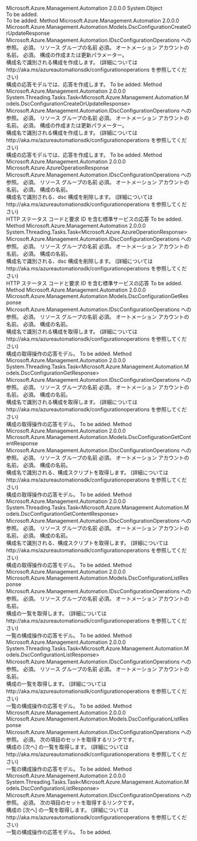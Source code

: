 <Type Name="DscConfigurationOperationsExtensions" FullName="Microsoft.Azure.Management.Automation.DscConfigurationOperationsExtensions">
  <TypeSignature Language="C#" Value="public static class DscConfigurationOperationsExtensions" />
  <TypeSignature Language="ILAsm" Value=".class public auto ansi abstract sealed beforefieldinit DscConfigurationOperationsExtensions extends System.Object" />
  <TypeSignature Language="DocId" Value="T:Microsoft.Azure.Management.Automation.DscConfigurationOperationsExtensions" />
  <TypeSignature Language="VB.NET" Value="Public Module DscConfigurationOperationsExtensions" />
  <TypeSignature Language="F#" Value="type DscConfigurationOperationsExtensions = class" />
  <AssemblyInfo>
    <AssemblyName>Microsoft.Azure.Management.Automation</AssemblyName>
    <AssemblyVersion>2.0.0.0</AssemblyVersion>
  </AssemblyInfo>
  <Base>
    <BaseTypeName>System.Object</BaseTypeName>
  </Base>
  <Interfaces />
  <Docs>
    <summary>To be added.</summary>
    <remarks>To be added.</remarks>
  </Docs>
  <Members>
    <Member MemberName="CreateOrUpdate">
      <MemberSignature Language="C#" Value="public static Microsoft.Azure.Management.Automation.Models.DscConfigurationCreateOrUpdateResponse CreateOrUpdate (this Microsoft.Azure.Management.Automation.IDscConfigurationOperations operations, string resourceGroupName, string automationAccount, Microsoft.Azure.Management.Automation.Models.DscConfigurationCreateOrUpdateParameters parameters);" />
      <MemberSignature Language="ILAsm" Value=".method public static hidebysig class Microsoft.Azure.Management.Automation.Models.DscConfigurationCreateOrUpdateResponse CreateOrUpdate(class Microsoft.Azure.Management.Automation.IDscConfigurationOperations operations, string resourceGroupName, string automationAccount, class Microsoft.Azure.Management.Automation.Models.DscConfigurationCreateOrUpdateParameters parameters) cil managed" />
      <MemberSignature Language="DocId" Value="M:Microsoft.Azure.Management.Automation.DscConfigurationOperationsExtensions.CreateOrUpdate(Microsoft.Azure.Management.Automation.IDscConfigurationOperations,System.String,System.String,Microsoft.Azure.Management.Automation.Models.DscConfigurationCreateOrUpdateParameters)" />
      <MemberSignature Language="VB.NET" Value="&lt;Extension()&gt;&#xA;Public Function CreateOrUpdate (operations As IDscConfigurationOperations, resourceGroupName As String, automationAccount As String, parameters As DscConfigurationCreateOrUpdateParameters) As DscConfigurationCreateOrUpdateResponse" />
      <MemberSignature Language="F#" Value="static member CreateOrUpdate : Microsoft.Azure.Management.Automation.IDscConfigurationOperations * string * string * Microsoft.Azure.Management.Automation.Models.DscConfigurationCreateOrUpdateParameters -&gt; Microsoft.Azure.Management.Automation.Models.DscConfigurationCreateOrUpdateResponse" Usage="Microsoft.Azure.Management.Automation.DscConfigurationOperationsExtensions.CreateOrUpdate (operations, resourceGroupName, automationAccount, parameters)" />
      <MemberType>Method</MemberType>
      <AssemblyInfo>
        <AssemblyName>Microsoft.Azure.Management.Automation</AssemblyName>
        <AssemblyVersion>2.0.0.0</AssemblyVersion>
      </AssemblyInfo>
      <ReturnValue>
        <ReturnType>Microsoft.Azure.Management.Automation.Models.DscConfigurationCreateOrUpdateResponse</ReturnType>
      </ReturnValue>
      <Parameters>
        <Parameter Name="operations" Type="Microsoft.Azure.Management.Automation.IDscConfigurationOperations" RefType="this" />
        <Parameter Name="resourceGroupName" Type="System.String" />
        <Parameter Name="automationAccount" Type="System.String" />
        <Parameter Name="parameters" Type="Microsoft.Azure.Management.Automation.Models.DscConfigurationCreateOrUpdateParameters" />
      </Parameters>
      <Docs>
        <param name="operations">
            Microsoft.Azure.Management.Automation.IDscConfigurationOperations への参照。
            </param>
        <param name="resourceGroupName">
            必須。 リソース グループの名前
            </param>
        <param name="automationAccount">
            必須。 オートメーション アカウントの名前。
            </param>
        <param name="parameters">
            必須。 構成の作成または更新パラメーター。
            </param>
        <summary>
            構成名で識別される構成を作成します。  (詳細については http://aka.ms/azureautomationsdk/configurationoperations を参照してください)
            </summary>
        <returns>
            構成の応答モデルでは、応答を作成します。
            </returns>
        <remarks>To be added.</remarks>
      </Docs>
    </Member>
    <Member MemberName="CreateOrUpdateAsync">
      <MemberSignature Language="C#" Value="public static System.Threading.Tasks.Task&lt;Microsoft.Azure.Management.Automation.Models.DscConfigurationCreateOrUpdateResponse&gt; CreateOrUpdateAsync (this Microsoft.Azure.Management.Automation.IDscConfigurationOperations operations, string resourceGroupName, string automationAccount, Microsoft.Azure.Management.Automation.Models.DscConfigurationCreateOrUpdateParameters parameters);" />
      <MemberSignature Language="ILAsm" Value=".method public static hidebysig class System.Threading.Tasks.Task`1&lt;class Microsoft.Azure.Management.Automation.Models.DscConfigurationCreateOrUpdateResponse&gt; CreateOrUpdateAsync(class Microsoft.Azure.Management.Automation.IDscConfigurationOperations operations, string resourceGroupName, string automationAccount, class Microsoft.Azure.Management.Automation.Models.DscConfigurationCreateOrUpdateParameters parameters) cil managed" />
      <MemberSignature Language="DocId" Value="M:Microsoft.Azure.Management.Automation.DscConfigurationOperationsExtensions.CreateOrUpdateAsync(Microsoft.Azure.Management.Automation.IDscConfigurationOperations,System.String,System.String,Microsoft.Azure.Management.Automation.Models.DscConfigurationCreateOrUpdateParameters)" />
      <MemberSignature Language="VB.NET" Value="&lt;Extension()&gt;&#xA;Public Function CreateOrUpdateAsync (operations As IDscConfigurationOperations, resourceGroupName As String, automationAccount As String, parameters As DscConfigurationCreateOrUpdateParameters) As Task(Of DscConfigurationCreateOrUpdateResponse)" />
      <MemberSignature Language="F#" Value="static member CreateOrUpdateAsync : Microsoft.Azure.Management.Automation.IDscConfigurationOperations * string * string * Microsoft.Azure.Management.Automation.Models.DscConfigurationCreateOrUpdateParameters -&gt; System.Threading.Tasks.Task&lt;Microsoft.Azure.Management.Automation.Models.DscConfigurationCreateOrUpdateResponse&gt;" Usage="Microsoft.Azure.Management.Automation.DscConfigurationOperationsExtensions.CreateOrUpdateAsync (operations, resourceGroupName, automationAccount, parameters)" />
      <MemberType>Method</MemberType>
      <AssemblyInfo>
        <AssemblyName>Microsoft.Azure.Management.Automation</AssemblyName>
        <AssemblyVersion>2.0.0.0</AssemblyVersion>
      </AssemblyInfo>
      <ReturnValue>
        <ReturnType>System.Threading.Tasks.Task&lt;Microsoft.Azure.Management.Automation.Models.DscConfigurationCreateOrUpdateResponse&gt;</ReturnType>
      </ReturnValue>
      <Parameters>
        <Parameter Name="operations" Type="Microsoft.Azure.Management.Automation.IDscConfigurationOperations" RefType="this" />
        <Parameter Name="resourceGroupName" Type="System.String" />
        <Parameter Name="automationAccount" Type="System.String" />
        <Parameter Name="parameters" Type="Microsoft.Azure.Management.Automation.Models.DscConfigurationCreateOrUpdateParameters" />
      </Parameters>
      <Docs>
        <param name="operations">
            Microsoft.Azure.Management.Automation.IDscConfigurationOperations への参照。
            </param>
        <param name="resourceGroupName">
            必須。 リソース グループの名前
            </param>
        <param name="automationAccount">
            必須。 オートメーション アカウントの名前。
            </param>
        <param name="parameters">
            必須。 構成の作成または更新パラメーター。
            </param>
        <summary>
            構成名で識別される構成を作成します。  (詳細については http://aka.ms/azureautomationsdk/configurationoperations を参照してください)
            </summary>
        <returns>
            構成の応答モデルでは、応答を作成します。
            </returns>
        <remarks>To be added.</remarks>
      </Docs>
    </Member>
    <Member MemberName="Delete">
      <MemberSignature Language="C#" Value="public static Microsoft.Azure.AzureOperationResponse Delete (this Microsoft.Azure.Management.Automation.IDscConfigurationOperations operations, string resourceGroupName, string automationAccount, string configurationName);" />
      <MemberSignature Language="ILAsm" Value=".method public static hidebysig class Microsoft.Azure.AzureOperationResponse Delete(class Microsoft.Azure.Management.Automation.IDscConfigurationOperations operations, string resourceGroupName, string automationAccount, string configurationName) cil managed" />
      <MemberSignature Language="DocId" Value="M:Microsoft.Azure.Management.Automation.DscConfigurationOperationsExtensions.Delete(Microsoft.Azure.Management.Automation.IDscConfigurationOperations,System.String,System.String,System.String)" />
      <MemberSignature Language="VB.NET" Value="&lt;Extension()&gt;&#xA;Public Function Delete (operations As IDscConfigurationOperations, resourceGroupName As String, automationAccount As String, configurationName As String) As AzureOperationResponse" />
      <MemberSignature Language="F#" Value="static member Delete : Microsoft.Azure.Management.Automation.IDscConfigurationOperations * string * string * string -&gt; Microsoft.Azure.AzureOperationResponse" Usage="Microsoft.Azure.Management.Automation.DscConfigurationOperationsExtensions.Delete (operations, resourceGroupName, automationAccount, configurationName)" />
      <MemberType>Method</MemberType>
      <AssemblyInfo>
        <AssemblyName>Microsoft.Azure.Management.Automation</AssemblyName>
        <AssemblyVersion>2.0.0.0</AssemblyVersion>
      </AssemblyInfo>
      <ReturnValue>
        <ReturnType>Microsoft.Azure.AzureOperationResponse</ReturnType>
      </ReturnValue>
      <Parameters>
        <Parameter Name="operations" Type="Microsoft.Azure.Management.Automation.IDscConfigurationOperations" RefType="this" />
        <Parameter Name="resourceGroupName" Type="System.String" />
        <Parameter Name="automationAccount" Type="System.String" />
        <Parameter Name="configurationName" Type="System.String" />
      </Parameters>
      <Docs>
        <param name="operations">
            Microsoft.Azure.Management.Automation.IDscConfigurationOperations への参照。
            </param>
        <param name="resourceGroupName">
            必須。 リソース グループの名前
            </param>
        <param name="automationAccount">
            必須。 オートメーション アカウントの名前。
            </param>
        <param name="configurationName">
            必須。 構成の名前。
            </param>
        <summary>
            構成名で識別される、dsc 構成を削除します。
            (詳細については http://aka.ms/azureautomationsdk/configurationoperations を参照してください)
            </summary>
        <returns>
            HTTP ステータス コードと要求 ID を含む標準サービスの応答
            </returns>
        <remarks>To be added.</remarks>
      </Docs>
    </Member>
    <Member MemberName="DeleteAsync">
      <MemberSignature Language="C#" Value="public static System.Threading.Tasks.Task&lt;Microsoft.Azure.AzureOperationResponse&gt; DeleteAsync (this Microsoft.Azure.Management.Automation.IDscConfigurationOperations operations, string resourceGroupName, string automationAccount, string configurationName);" />
      <MemberSignature Language="ILAsm" Value=".method public static hidebysig class System.Threading.Tasks.Task`1&lt;class Microsoft.Azure.AzureOperationResponse&gt; DeleteAsync(class Microsoft.Azure.Management.Automation.IDscConfigurationOperations operations, string resourceGroupName, string automationAccount, string configurationName) cil managed" />
      <MemberSignature Language="DocId" Value="M:Microsoft.Azure.Management.Automation.DscConfigurationOperationsExtensions.DeleteAsync(Microsoft.Azure.Management.Automation.IDscConfigurationOperations,System.String,System.String,System.String)" />
      <MemberSignature Language="VB.NET" Value="&lt;Extension()&gt;&#xA;Public Function DeleteAsync (operations As IDscConfigurationOperations, resourceGroupName As String, automationAccount As String, configurationName As String) As Task(Of AzureOperationResponse)" />
      <MemberSignature Language="F#" Value="static member DeleteAsync : Microsoft.Azure.Management.Automation.IDscConfigurationOperations * string * string * string -&gt; System.Threading.Tasks.Task&lt;Microsoft.Azure.AzureOperationResponse&gt;" Usage="Microsoft.Azure.Management.Automation.DscConfigurationOperationsExtensions.DeleteAsync (operations, resourceGroupName, automationAccount, configurationName)" />
      <MemberType>Method</MemberType>
      <AssemblyInfo>
        <AssemblyName>Microsoft.Azure.Management.Automation</AssemblyName>
        <AssemblyVersion>2.0.0.0</AssemblyVersion>
      </AssemblyInfo>
      <ReturnValue>
        <ReturnType>System.Threading.Tasks.Task&lt;Microsoft.Azure.AzureOperationResponse&gt;</ReturnType>
      </ReturnValue>
      <Parameters>
        <Parameter Name="operations" Type="Microsoft.Azure.Management.Automation.IDscConfigurationOperations" RefType="this" />
        <Parameter Name="resourceGroupName" Type="System.String" />
        <Parameter Name="automationAccount" Type="System.String" />
        <Parameter Name="configurationName" Type="System.String" />
      </Parameters>
      <Docs>
        <param name="operations">
            Microsoft.Azure.Management.Automation.IDscConfigurationOperations への参照。
            </param>
        <param name="resourceGroupName">
            必須。 リソース グループの名前
            </param>
        <param name="automationAccount">
            必須。 オートメーション アカウントの名前。
            </param>
        <param name="configurationName">
            必須。 構成の名前。
            </param>
        <summary>
            構成名で識別される、dsc 構成を削除します。
            (詳細については http://aka.ms/azureautomationsdk/configurationoperations を参照してください)
            </summary>
        <returns>
            HTTP ステータス コードと要求 ID を含む標準サービスの応答
            </returns>
        <remarks>To be added.</remarks>
      </Docs>
    </Member>
    <Member MemberName="Get">
      <MemberSignature Language="C#" Value="public static Microsoft.Azure.Management.Automation.Models.DscConfigurationGetResponse Get (this Microsoft.Azure.Management.Automation.IDscConfigurationOperations operations, string resourceGroupName, string automationAccount, string configurationName);" />
      <MemberSignature Language="ILAsm" Value=".method public static hidebysig class Microsoft.Azure.Management.Automation.Models.DscConfigurationGetResponse Get(class Microsoft.Azure.Management.Automation.IDscConfigurationOperations operations, string resourceGroupName, string automationAccount, string configurationName) cil managed" />
      <MemberSignature Language="DocId" Value="M:Microsoft.Azure.Management.Automation.DscConfigurationOperationsExtensions.Get(Microsoft.Azure.Management.Automation.IDscConfigurationOperations,System.String,System.String,System.String)" />
      <MemberSignature Language="VB.NET" Value="&lt;Extension()&gt;&#xA;Public Function Get (operations As IDscConfigurationOperations, resourceGroupName As String, automationAccount As String, configurationName As String) As DscConfigurationGetResponse" />
      <MemberSignature Language="F#" Value="static member Get : Microsoft.Azure.Management.Automation.IDscConfigurationOperations * string * string * string -&gt; Microsoft.Azure.Management.Automation.Models.DscConfigurationGetResponse" Usage="Microsoft.Azure.Management.Automation.DscConfigurationOperationsExtensions.Get (operations, resourceGroupName, automationAccount, configurationName)" />
      <MemberType>Method</MemberType>
      <AssemblyInfo>
        <AssemblyName>Microsoft.Azure.Management.Automation</AssemblyName>
        <AssemblyVersion>2.0.0.0</AssemblyVersion>
      </AssemblyInfo>
      <ReturnValue>
        <ReturnType>Microsoft.Azure.Management.Automation.Models.DscConfigurationGetResponse</ReturnType>
      </ReturnValue>
      <Parameters>
        <Parameter Name="operations" Type="Microsoft.Azure.Management.Automation.IDscConfigurationOperations" RefType="this" />
        <Parameter Name="resourceGroupName" Type="System.String" />
        <Parameter Name="automationAccount" Type="System.String" />
        <Parameter Name="configurationName" Type="System.String" />
      </Parameters>
      <Docs>
        <param name="operations">
            Microsoft.Azure.Management.Automation.IDscConfigurationOperations への参照。
            </param>
        <param name="resourceGroupName">
            必須。 リソース グループの名前
            </param>
        <param name="automationAccount">
            必須。 オートメーション アカウントの名前。
            </param>
        <param name="configurationName">
            必須。 構成の名前。
            </param>
        <summary>
            構成名で識別される構成を取得します。  (詳細については http://aka.ms/azureautomationsdk/configurationoperations を参照してください)
            </summary>
        <returns>
            構成の取得操作の応答モデル。
            </returns>
        <remarks>To be added.</remarks>
      </Docs>
    </Member>
    <Member MemberName="GetAsync">
      <MemberSignature Language="C#" Value="public static System.Threading.Tasks.Task&lt;Microsoft.Azure.Management.Automation.Models.DscConfigurationGetResponse&gt; GetAsync (this Microsoft.Azure.Management.Automation.IDscConfigurationOperations operations, string resourceGroupName, string automationAccount, string configurationName);" />
      <MemberSignature Language="ILAsm" Value=".method public static hidebysig class System.Threading.Tasks.Task`1&lt;class Microsoft.Azure.Management.Automation.Models.DscConfigurationGetResponse&gt; GetAsync(class Microsoft.Azure.Management.Automation.IDscConfigurationOperations operations, string resourceGroupName, string automationAccount, string configurationName) cil managed" />
      <MemberSignature Language="DocId" Value="M:Microsoft.Azure.Management.Automation.DscConfigurationOperationsExtensions.GetAsync(Microsoft.Azure.Management.Automation.IDscConfigurationOperations,System.String,System.String,System.String)" />
      <MemberSignature Language="VB.NET" Value="&lt;Extension()&gt;&#xA;Public Function GetAsync (operations As IDscConfigurationOperations, resourceGroupName As String, automationAccount As String, configurationName As String) As Task(Of DscConfigurationGetResponse)" />
      <MemberSignature Language="F#" Value="static member GetAsync : Microsoft.Azure.Management.Automation.IDscConfigurationOperations * string * string * string -&gt; System.Threading.Tasks.Task&lt;Microsoft.Azure.Management.Automation.Models.DscConfigurationGetResponse&gt;" Usage="Microsoft.Azure.Management.Automation.DscConfigurationOperationsExtensions.GetAsync (operations, resourceGroupName, automationAccount, configurationName)" />
      <MemberType>Method</MemberType>
      <AssemblyInfo>
        <AssemblyName>Microsoft.Azure.Management.Automation</AssemblyName>
        <AssemblyVersion>2.0.0.0</AssemblyVersion>
      </AssemblyInfo>
      <ReturnValue>
        <ReturnType>System.Threading.Tasks.Task&lt;Microsoft.Azure.Management.Automation.Models.DscConfigurationGetResponse&gt;</ReturnType>
      </ReturnValue>
      <Parameters>
        <Parameter Name="operations" Type="Microsoft.Azure.Management.Automation.IDscConfigurationOperations" RefType="this" />
        <Parameter Name="resourceGroupName" Type="System.String" />
        <Parameter Name="automationAccount" Type="System.String" />
        <Parameter Name="configurationName" Type="System.String" />
      </Parameters>
      <Docs>
        <param name="operations">
            Microsoft.Azure.Management.Automation.IDscConfigurationOperations への参照。
            </param>
        <param name="resourceGroupName">
            必須。 リソース グループの名前
            </param>
        <param name="automationAccount">
            必須。 オートメーション アカウントの名前。
            </param>
        <param name="configurationName">
            必須。 構成の名前。
            </param>
        <summary>
            構成名で識別される構成を取得します。  (詳細については http://aka.ms/azureautomationsdk/configurationoperations を参照してください)
            </summary>
        <returns>
            構成の取得操作の応答モデル。
            </returns>
        <remarks>To be added.</remarks>
      </Docs>
    </Member>
    <Member MemberName="GetContent">
      <MemberSignature Language="C#" Value="public static Microsoft.Azure.Management.Automation.Models.DscConfigurationGetContentResponse GetContent (this Microsoft.Azure.Management.Automation.IDscConfigurationOperations operations, string resourceGroupName, string automationAccount, string configurationName);" />
      <MemberSignature Language="ILAsm" Value=".method public static hidebysig class Microsoft.Azure.Management.Automation.Models.DscConfigurationGetContentResponse GetContent(class Microsoft.Azure.Management.Automation.IDscConfigurationOperations operations, string resourceGroupName, string automationAccount, string configurationName) cil managed" />
      <MemberSignature Language="DocId" Value="M:Microsoft.Azure.Management.Automation.DscConfigurationOperationsExtensions.GetContent(Microsoft.Azure.Management.Automation.IDscConfigurationOperations,System.String,System.String,System.String)" />
      <MemberSignature Language="VB.NET" Value="&lt;Extension()&gt;&#xA;Public Function GetContent (operations As IDscConfigurationOperations, resourceGroupName As String, automationAccount As String, configurationName As String) As DscConfigurationGetContentResponse" />
      <MemberSignature Language="F#" Value="static member GetContent : Microsoft.Azure.Management.Automation.IDscConfigurationOperations * string * string * string -&gt; Microsoft.Azure.Management.Automation.Models.DscConfigurationGetContentResponse" Usage="Microsoft.Azure.Management.Automation.DscConfigurationOperationsExtensions.GetContent (operations, resourceGroupName, automationAccount, configurationName)" />
      <MemberType>Method</MemberType>
      <AssemblyInfo>
        <AssemblyName>Microsoft.Azure.Management.Automation</AssemblyName>
        <AssemblyVersion>2.0.0.0</AssemblyVersion>
      </AssemblyInfo>
      <ReturnValue>
        <ReturnType>Microsoft.Azure.Management.Automation.Models.DscConfigurationGetContentResponse</ReturnType>
      </ReturnValue>
      <Parameters>
        <Parameter Name="operations" Type="Microsoft.Azure.Management.Automation.IDscConfigurationOperations" RefType="this" />
        <Parameter Name="resourceGroupName" Type="System.String" />
        <Parameter Name="automationAccount" Type="System.String" />
        <Parameter Name="configurationName" Type="System.String" />
      </Parameters>
      <Docs>
        <param name="operations">
            Microsoft.Azure.Management.Automation.IDscConfigurationOperations への参照。
            </param>
        <param name="resourceGroupName">
            必須。 リソース グループの名前
            </param>
        <param name="automationAccount">
            必須。 オートメーション アカウントの名前。
            </param>
        <param name="configurationName">
            必須。 構成の名前。
            </param>
        <summary>
            構成名で識別される、構成スクリプトを取得します。
            (詳細については http://aka.ms/azureautomationsdk/configurationoperations を参照してください)
            </summary>
        <returns>
            構成の取得操作の応答モデル。
            </returns>
        <remarks>To be added.</remarks>
      </Docs>
    </Member>
    <Member MemberName="GetContentAsync">
      <MemberSignature Language="C#" Value="public static System.Threading.Tasks.Task&lt;Microsoft.Azure.Management.Automation.Models.DscConfigurationGetContentResponse&gt; GetContentAsync (this Microsoft.Azure.Management.Automation.IDscConfigurationOperations operations, string resourceGroupName, string automationAccount, string configurationName);" />
      <MemberSignature Language="ILAsm" Value=".method public static hidebysig class System.Threading.Tasks.Task`1&lt;class Microsoft.Azure.Management.Automation.Models.DscConfigurationGetContentResponse&gt; GetContentAsync(class Microsoft.Azure.Management.Automation.IDscConfigurationOperations operations, string resourceGroupName, string automationAccount, string configurationName) cil managed" />
      <MemberSignature Language="DocId" Value="M:Microsoft.Azure.Management.Automation.DscConfigurationOperationsExtensions.GetContentAsync(Microsoft.Azure.Management.Automation.IDscConfigurationOperations,System.String,System.String,System.String)" />
      <MemberSignature Language="VB.NET" Value="&lt;Extension()&gt;&#xA;Public Function GetContentAsync (operations As IDscConfigurationOperations, resourceGroupName As String, automationAccount As String, configurationName As String) As Task(Of DscConfigurationGetContentResponse)" />
      <MemberSignature Language="F#" Value="static member GetContentAsync : Microsoft.Azure.Management.Automation.IDscConfigurationOperations * string * string * string -&gt; System.Threading.Tasks.Task&lt;Microsoft.Azure.Management.Automation.Models.DscConfigurationGetContentResponse&gt;" Usage="Microsoft.Azure.Management.Automation.DscConfigurationOperationsExtensions.GetContentAsync (operations, resourceGroupName, automationAccount, configurationName)" />
      <MemberType>Method</MemberType>
      <AssemblyInfo>
        <AssemblyName>Microsoft.Azure.Management.Automation</AssemblyName>
        <AssemblyVersion>2.0.0.0</AssemblyVersion>
      </AssemblyInfo>
      <ReturnValue>
        <ReturnType>System.Threading.Tasks.Task&lt;Microsoft.Azure.Management.Automation.Models.DscConfigurationGetContentResponse&gt;</ReturnType>
      </ReturnValue>
      <Parameters>
        <Parameter Name="operations" Type="Microsoft.Azure.Management.Automation.IDscConfigurationOperations" RefType="this" />
        <Parameter Name="resourceGroupName" Type="System.String" />
        <Parameter Name="automationAccount" Type="System.String" />
        <Parameter Name="configurationName" Type="System.String" />
      </Parameters>
      <Docs>
        <param name="operations">
            Microsoft.Azure.Management.Automation.IDscConfigurationOperations への参照。
            </param>
        <param name="resourceGroupName">
            必須。 リソース グループの名前
            </param>
        <param name="automationAccount">
            必須。 オートメーション アカウントの名前。
            </param>
        <param name="configurationName">
            必須。 構成の名前。
            </param>
        <summary>
            構成名で識別される、構成スクリプトを取得します。
            (詳細については http://aka.ms/azureautomationsdk/configurationoperations を参照してください)
            </summary>
        <returns>
            構成の取得操作の応答モデル。
            </returns>
        <remarks>To be added.</remarks>
      </Docs>
    </Member>
    <Member MemberName="List">
      <MemberSignature Language="C#" Value="public static Microsoft.Azure.Management.Automation.Models.DscConfigurationListResponse List (this Microsoft.Azure.Management.Automation.IDscConfigurationOperations operations, string resourceGroupName, string automationAccount);" />
      <MemberSignature Language="ILAsm" Value=".method public static hidebysig class Microsoft.Azure.Management.Automation.Models.DscConfigurationListResponse List(class Microsoft.Azure.Management.Automation.IDscConfigurationOperations operations, string resourceGroupName, string automationAccount) cil managed" />
      <MemberSignature Language="DocId" Value="M:Microsoft.Azure.Management.Automation.DscConfigurationOperationsExtensions.List(Microsoft.Azure.Management.Automation.IDscConfigurationOperations,System.String,System.String)" />
      <MemberSignature Language="VB.NET" Value="&lt;Extension()&gt;&#xA;Public Function List (operations As IDscConfigurationOperations, resourceGroupName As String, automationAccount As String) As DscConfigurationListResponse" />
      <MemberSignature Language="F#" Value="static member List : Microsoft.Azure.Management.Automation.IDscConfigurationOperations * string * string -&gt; Microsoft.Azure.Management.Automation.Models.DscConfigurationListResponse" Usage="Microsoft.Azure.Management.Automation.DscConfigurationOperationsExtensions.List (operations, resourceGroupName, automationAccount)" />
      <MemberType>Method</MemberType>
      <AssemblyInfo>
        <AssemblyName>Microsoft.Azure.Management.Automation</AssemblyName>
        <AssemblyVersion>2.0.0.0</AssemblyVersion>
      </AssemblyInfo>
      <ReturnValue>
        <ReturnType>Microsoft.Azure.Management.Automation.Models.DscConfigurationListResponse</ReturnType>
      </ReturnValue>
      <Parameters>
        <Parameter Name="operations" Type="Microsoft.Azure.Management.Automation.IDscConfigurationOperations" RefType="this" />
        <Parameter Name="resourceGroupName" Type="System.String" />
        <Parameter Name="automationAccount" Type="System.String" />
      </Parameters>
      <Docs>
        <param name="operations">
            Microsoft.Azure.Management.Automation.IDscConfigurationOperations への参照。
            </param>
        <param name="resourceGroupName">
            必須。 リソース グループの名前
            </param>
        <param name="automationAccount">
            必須。 オートメーション アカウントの名前。
            </param>
        <summary>
            構成の一覧を取得します。  (詳細については http://aka.ms/azureautomationsdk/configurationoperations を参照してください)
            </summary>
        <returns>
            一覧の構成操作の応答モデル。
            </returns>
        <remarks>To be added.</remarks>
      </Docs>
    </Member>
    <Member MemberName="ListAsync">
      <MemberSignature Language="C#" Value="public static System.Threading.Tasks.Task&lt;Microsoft.Azure.Management.Automation.Models.DscConfigurationListResponse&gt; ListAsync (this Microsoft.Azure.Management.Automation.IDscConfigurationOperations operations, string resourceGroupName, string automationAccount);" />
      <MemberSignature Language="ILAsm" Value=".method public static hidebysig class System.Threading.Tasks.Task`1&lt;class Microsoft.Azure.Management.Automation.Models.DscConfigurationListResponse&gt; ListAsync(class Microsoft.Azure.Management.Automation.IDscConfigurationOperations operations, string resourceGroupName, string automationAccount) cil managed" />
      <MemberSignature Language="DocId" Value="M:Microsoft.Azure.Management.Automation.DscConfigurationOperationsExtensions.ListAsync(Microsoft.Azure.Management.Automation.IDscConfigurationOperations,System.String,System.String)" />
      <MemberSignature Language="VB.NET" Value="&lt;Extension()&gt;&#xA;Public Function ListAsync (operations As IDscConfigurationOperations, resourceGroupName As String, automationAccount As String) As Task(Of DscConfigurationListResponse)" />
      <MemberSignature Language="F#" Value="static member ListAsync : Microsoft.Azure.Management.Automation.IDscConfigurationOperations * string * string -&gt; System.Threading.Tasks.Task&lt;Microsoft.Azure.Management.Automation.Models.DscConfigurationListResponse&gt;" Usage="Microsoft.Azure.Management.Automation.DscConfigurationOperationsExtensions.ListAsync (operations, resourceGroupName, automationAccount)" />
      <MemberType>Method</MemberType>
      <AssemblyInfo>
        <AssemblyName>Microsoft.Azure.Management.Automation</AssemblyName>
        <AssemblyVersion>2.0.0.0</AssemblyVersion>
      </AssemblyInfo>
      <ReturnValue>
        <ReturnType>System.Threading.Tasks.Task&lt;Microsoft.Azure.Management.Automation.Models.DscConfigurationListResponse&gt;</ReturnType>
      </ReturnValue>
      <Parameters>
        <Parameter Name="operations" Type="Microsoft.Azure.Management.Automation.IDscConfigurationOperations" RefType="this" />
        <Parameter Name="resourceGroupName" Type="System.String" />
        <Parameter Name="automationAccount" Type="System.String" />
      </Parameters>
      <Docs>
        <param name="operations">
            Microsoft.Azure.Management.Automation.IDscConfigurationOperations への参照。
            </param>
        <param name="resourceGroupName">
            必須。 リソース グループの名前
            </param>
        <param name="automationAccount">
            必須。 オートメーション アカウントの名前。
            </param>
        <summary>
            構成の一覧を取得します。  (詳細については http://aka.ms/azureautomationsdk/configurationoperations を参照してください)
            </summary>
        <returns>
            一覧の構成操作の応答モデル。
            </returns>
        <remarks>To be added.</remarks>
      </Docs>
    </Member>
    <Member MemberName="ListNext">
      <MemberSignature Language="C#" Value="public static Microsoft.Azure.Management.Automation.Models.DscConfigurationListResponse ListNext (this Microsoft.Azure.Management.Automation.IDscConfigurationOperations operations, string nextLink);" />
      <MemberSignature Language="ILAsm" Value=".method public static hidebysig class Microsoft.Azure.Management.Automation.Models.DscConfigurationListResponse ListNext(class Microsoft.Azure.Management.Automation.IDscConfigurationOperations operations, string nextLink) cil managed" />
      <MemberSignature Language="DocId" Value="M:Microsoft.Azure.Management.Automation.DscConfigurationOperationsExtensions.ListNext(Microsoft.Azure.Management.Automation.IDscConfigurationOperations,System.String)" />
      <MemberSignature Language="VB.NET" Value="&lt;Extension()&gt;&#xA;Public Function ListNext (operations As IDscConfigurationOperations, nextLink As String) As DscConfigurationListResponse" />
      <MemberSignature Language="F#" Value="static member ListNext : Microsoft.Azure.Management.Automation.IDscConfigurationOperations * string -&gt; Microsoft.Azure.Management.Automation.Models.DscConfigurationListResponse" Usage="Microsoft.Azure.Management.Automation.DscConfigurationOperationsExtensions.ListNext (operations, nextLink)" />
      <MemberType>Method</MemberType>
      <AssemblyInfo>
        <AssemblyName>Microsoft.Azure.Management.Automation</AssemblyName>
        <AssemblyVersion>2.0.0.0</AssemblyVersion>
      </AssemblyInfo>
      <ReturnValue>
        <ReturnType>Microsoft.Azure.Management.Automation.Models.DscConfigurationListResponse</ReturnType>
      </ReturnValue>
      <Parameters>
        <Parameter Name="operations" Type="Microsoft.Azure.Management.Automation.IDscConfigurationOperations" RefType="this" />
        <Parameter Name="nextLink" Type="System.String" />
      </Parameters>
      <Docs>
        <param name="operations">
            Microsoft.Azure.Management.Automation.IDscConfigurationOperations への参照。
            </param>
        <param name="nextLink">
            必須。 次の項目のセットを取得するリンクです。
            </param>
        <summary>
            構成の [次へ] の一覧を取得します。  (詳細については http://aka.ms/azureautomationsdk/configurationoperations を参照してください)
            </summary>
        <returns>
            一覧の構成操作の応答モデル。
            </returns>
        <remarks>To be added.</remarks>
      </Docs>
    </Member>
    <Member MemberName="ListNextAsync">
      <MemberSignature Language="C#" Value="public static System.Threading.Tasks.Task&lt;Microsoft.Azure.Management.Automation.Models.DscConfigurationListResponse&gt; ListNextAsync (this Microsoft.Azure.Management.Automation.IDscConfigurationOperations operations, string nextLink);" />
      <MemberSignature Language="ILAsm" Value=".method public static hidebysig class System.Threading.Tasks.Task`1&lt;class Microsoft.Azure.Management.Automation.Models.DscConfigurationListResponse&gt; ListNextAsync(class Microsoft.Azure.Management.Automation.IDscConfigurationOperations operations, string nextLink) cil managed" />
      <MemberSignature Language="DocId" Value="M:Microsoft.Azure.Management.Automation.DscConfigurationOperationsExtensions.ListNextAsync(Microsoft.Azure.Management.Automation.IDscConfigurationOperations,System.String)" />
      <MemberSignature Language="VB.NET" Value="&lt;Extension()&gt;&#xA;Public Function ListNextAsync (operations As IDscConfigurationOperations, nextLink As String) As Task(Of DscConfigurationListResponse)" />
      <MemberSignature Language="F#" Value="static member ListNextAsync : Microsoft.Azure.Management.Automation.IDscConfigurationOperations * string -&gt; System.Threading.Tasks.Task&lt;Microsoft.Azure.Management.Automation.Models.DscConfigurationListResponse&gt;" Usage="Microsoft.Azure.Management.Automation.DscConfigurationOperationsExtensions.ListNextAsync (operations, nextLink)" />
      <MemberType>Method</MemberType>
      <AssemblyInfo>
        <AssemblyName>Microsoft.Azure.Management.Automation</AssemblyName>
        <AssemblyVersion>2.0.0.0</AssemblyVersion>
      </AssemblyInfo>
      <ReturnValue>
        <ReturnType>System.Threading.Tasks.Task&lt;Microsoft.Azure.Management.Automation.Models.DscConfigurationListResponse&gt;</ReturnType>
      </ReturnValue>
      <Parameters>
        <Parameter Name="operations" Type="Microsoft.Azure.Management.Automation.IDscConfigurationOperations" RefType="this" />
        <Parameter Name="nextLink" Type="System.String" />
      </Parameters>
      <Docs>
        <param name="operations">
            Microsoft.Azure.Management.Automation.IDscConfigurationOperations への参照。
            </param>
        <param name="nextLink">
            必須。 次の項目のセットを取得するリンクです。
            </param>
        <summary>
            構成の [次へ] の一覧を取得します。  (詳細については http://aka.ms/azureautomationsdk/configurationoperations を参照してください)
            </summary>
        <returns>
            一覧の構成操作の応答モデル。
            </returns>
        <remarks>To be added.</remarks>
      </Docs>
    </Member>
  </Members>
</Type>